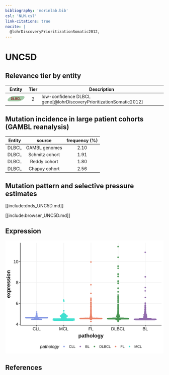 ```yaml
---
bibliography: 'morinlab.bib'
csl: 'NLM.csl'
link-citations: true
nocite: |
  @lohrDiscoveryPrioritizationSomatic2012, 
---
```

# UNC5D

## Relevance tier by entity

|Entity|Tier|Description               |
|:------:|:----:|--------------------------|
|![DLBCL](images/icons/DLBCL_tier2.png) | 2   |low-confidence DLBCL gene[@lohrDiscoveryPrioritizationSomatic2012]|

## Mutation incidence in large patient cohorts (GAMBL reanalysis)

|Entity|source        |frequency (%)|
|:------:|:--------------:|:-------------:|
|DLBCL |GAMBL genomes |2.10         |
|DLBCL |Schmitz cohort|1.91         |
|DLBCL |Reddy cohort  |1.80         |
|DLBCL |Chapuy cohort |2.56         |

## Mutation pattern and selective pressure estimates

[[include:dnds_UNC5D.md]]



[[include:browser_UNC5D.md]]

## Expression
![](images/gene_expression/UNC5D_by_pathology.svg)

<!-- ORIGIN: Unknown -->

## References
